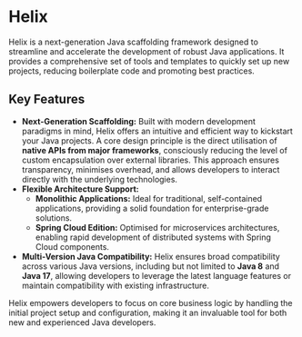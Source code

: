 # Helix

Helix is a next-generation Java scaffolding framework designed to streamline and accelerate the development of robust Java applications. It provides a comprehensive set of tools and templates to quickly set up new projects, reducing boilerplate code and promoting best practices.

## Key Features

- **Next-Generation Scaffolding:** Built with modern development paradigms in mind, Helix offers an intuitive and efficient way to kickstart your Java projects. A core design principle is the direct utilisation of **native APIs from major frameworks**, consciously reducing the level of custom encapsulation over external libraries. This approach ensures transparency, minimises overhead, and allows developers to interact directly with the underlying technologies.
- **Flexible Architecture Support:**
  - **Monolithic Applications:** Ideal for traditional, self-contained applications, providing a solid foundation for enterprise-grade solutions.
  - **Spring Cloud Edition:** Optimised for microservices architectures, enabling rapid development of distributed systems with Spring Cloud components.
- **Multi-Version Java Compatibility:** Helix ensures broad compatibility across various Java versions, including but not limited to **Java 8** and **Java 17**, allowing developers to leverage the latest language features or maintain compatibility with existing infrastructure.

Helix empowers developers to focus on core business logic by handling the initial project setup and configuration, making it an invaluable tool for both new and experienced Java developers.
